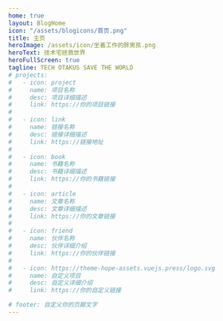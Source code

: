```yaml
---
home: true
layout: BlogHome
icon: "/assets/blogicons/首页.png"
title: 主页
heroImage: /assets/icon/坐着工作的胖男孩.png
heroText: 技术宅拯救世界
heroFullScreen: true
tagline: TECH OTAKUS SAVE THE WORLD
# projects:
#   - icon: project
#     name: 项目名称
#     desc: 项目详细描述
#     link: https://你的项目链接
# 
#   - icon: link
#     name: 链接名称
#     desc: 链接详细描述
#     link: https://链接地址
# 
#   - icon: book
#     name: 书籍名称
#     desc: 书籍详细描述
#     link: https://你的书籍链接
# 
#   - icon: article
#     name: 文章名称
#     desc: 文章详细描述
#     link: https://你的文章链接
# 
#   - icon: friend
#     name: 伙伴名称
#     desc: 伙伴详细介绍
#     link: https://你的伙伴链接
# 
#   - icon: https://theme-hope-assets.vuejs.press/logo.svg
#     name: 自定义项目
#     desc: 自定义详细介绍
#     link: https://你的自定义链接

# footer: 自定义你的页脚文字
---
```


